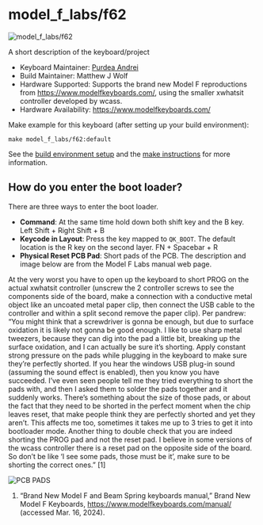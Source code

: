 # model_f_labs/f62

![model_f_labs/f62](https://images2.imgbox.com/e5/97/1hPUzXct_o.jpg)

A short description of the keyboard/project

* Keyboard Maintainer: [Purdea Andrei](https://github.com/purdeaandrei)
* Build Maintainer: Matthew J Wolf
* Hardware Supported: Supports the brand new Model F reproductions from https://www.modelfkeyboards.com/, using the smaller xwhatsit controller developed by wcass.
* Hardware Availability: https://www.modelfkeyboards.com/

Make example for this keyboard (after setting up your build environment):

    make model_f_labs/f62:default

See the [build environment setup](https://docs.qmk.fm//getting_started_build_tools) and the [make instructions](https://docs.qmk.fm//getting_started_make_guide) for more information. 


## How do you enter the boot loader?

There are three ways to enter the boot loader.
* **Command**: At the same time hold down both shift key and the B key.
               Left Shift + Right Shift + B  
* **Keycode in Layout**: Press the key mapped to `QK_BOOT`.
                         The default location is the R key on the second layer.
                         FN + Spacebar + R
* **Physical Reset PCB Pad**: Short pads of the PCB. 
                              The description and image below are from the 
                              Model F Labs manual web page.

At the very worst you have to open up the keyboard to short PROG on the actual xwhatsit controller (unscrew the 2 controller screws to see the components side of the board, make a connection with a conductive metal object like an uncoated metal paper clip, then connect the USB cable to the controller and within a split second remove the paper clip). Per pandrew:  “You might think that a screwdriver is gonna be enough, but due to surface oxidation it is likely not gonna be good enough. I like to use sharp metal tweezers, because they can dig into the pad a little bit, breaking up the surface oxidation, and I can actually be sure it’s shorting. Apply constant strong pressure on the pads while plugging in the keyboard to make sure they’re perfectly shorted. If you hear the windows USB plug-in sound (assuming the sound effect is enabled), then you know you have succeeded. I’ve even seen people tell me they tried everything to short the pads with, and then I asked them to solder the pads together and it suddenly works. There’s something about the size of those pads, or about the fact that they need to be shorted in the perfect moment when the chip leaves reset, that make people think they are perfectly shorted and yet they aren’t. This affects me too, sometimes it takes me up to 3 tries to get it into bootloader mode. Another thing to double check that you are indeed shorting the PROG pad and not the reset pad. I believe in some versions of the wcass controller there is a reset pad on the opposite side of the board. So don’t be like ‘I see some pads, those must be it’, make sure to be shorting the correct ones.” [1]

![PCB PADS](https://images2.imgbox.com/ef/20/C9zUfX1h_o.jpg)

1. “Brand New Model F and Beam Spring keyboards manual,” Brand New Model F Keyboards, https://www.modelfkeyboards.com/manual/ (accessed Mar. 16, 2024).  
